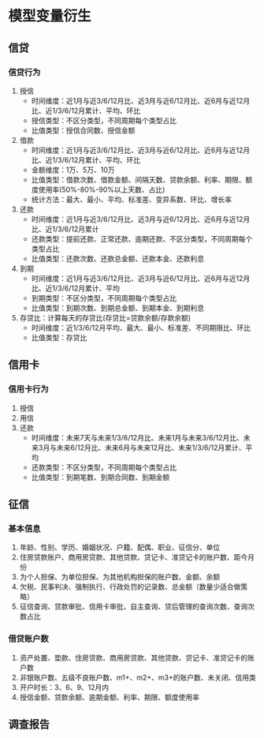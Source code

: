 # 模型变量衍生
## 信贷
### 信贷行为
1. 授信
    - 时间维度：近1月与近3/6/12月比、近3月与近6/12月比、近6月与近12月比、近1/3/6/12月累计、平均、环比
    - 授信类型：不区分类型，不同周期每个类型占比
    - 比值类型：授信合同数、授信金额
2. 借款
    - 时间维度：近1月与近3/6/12月比、近3月与近6/12月比、近6月与近12月比、近1/3/6/12月累计、平均、环比
    - 金额维度：1万、5万、10万
    - 比值类型：借款次数、借款金额、间隔天数、贷款余额、利率、期限、额度使用率(50%-80%-90%以上天数、占比)
    - 统计方法：最大、最小、平均、标准差、变异系数、环比、增长率
3. 还款
    - 时间维度：近1月与近3/6/12月比、近3月与近6/12月比、近6月与近12月比、近1/3/6/12月累计
    - 还款类型：提前还款、正常还款、逾期还款、不区分类型，不同周期每个类型占比
    - 比值类型：还款次数、还款总金额、还款本金、还款利息
3. 到期
    - 时间维度：近1月与近3/6/12月比、近3月与近6/12月比、近6月与近12月比、近1/3/6/12月累计、平均
    - 到期类型：不区分类型，不同周期每个类型占比
    - 比值类型：到期次数、到期总金额、到期本金、到期利息
4. 存贷比：计算每天的存贷比(存贷比=贷款余额/存款余额)
    - 时间维度：近1/3/6/12月平均、最大、最小、标准差、不同期限比、环比
    - 比值类型：存贷比

## 信用卡
### 信用卡行为
1. 授信
2. 用信
3. 还款
    - 时间维度：未来7天与未来1/3/6/12月比、未来1月与未来3/6/12月比、未来3月与未来6/12月比、未来6月与未来12月比、未来1/3/6/12月累计、平均
    - 还款类型：不区分类型，不同周期每个类型占比
    - 比值类型：到期笔数、到期合同数、到期金额

## 征信
### 基本信息
1. 年龄、性别、学历、婚姻状况、户籍、配偶、职业、征信分、单位
2. 住房贷款账户、商用房贷款、其他贷款、贷记卡、准贷记卡的账户数、距今月份
3. 为个人担保、为单位担保、为其他机构担保的账户数、金额、余额
4. 欠税、民事判决、强制执行、行政处罚的记录数、总金额（数量少适合做策略）
5. 征信查询、贷款审批、信用卡审批、自主查询、贷后管理的查询次数、查询次数占比
### 借贷账户数
1. 资产处置、垫款、住房贷款、商用房贷款、其他贷款、贷记卡、准贷记卡的账户数
2. 非银账户数、五级不良账户数、m1+、m2+、m3+的账户数、未关闭、信用类
3. 开户时长：3、6、9、12月内
4. 授信金额、贷款余额、逾期金额、利率、期限、额度使用率


## 调查报告